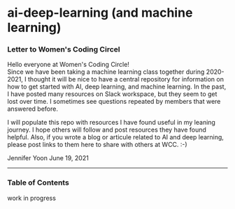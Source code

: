 # ai-deep-learning (and machine learning)

### Letter to Women's Coding Circel  

Hello everyone at Women's Coding Circle!  
Since we have been taking a machine learning class together during 2020-2021, I thought it will be nice to have a central repository for information on how to get started with AI,  deep learning, and machine learning.  In the past, I have posted many resources on Slack workspace, but they seem to get lost over time.  I sometimes see questions repeated by members that were answered before.

I will populate this repo with resources I have found useful in my leaning journey.  I hope others will follow and post resources they have found helpful.  Also, if you wrote a blog or articule related to AI and deep learning, please post links to them here to share with others at WCC. :-)  

Jennifer Yoon
June 19, 2021  

----  

### Table of Contents

work in progress


